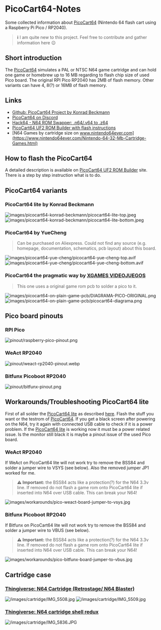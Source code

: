 # PicoCart64-Notes

Some collected information about [PicoCart64](https://github.com/kbeckmann/PicoCart64) (Nintendo 64 flash cart using a Raspberry Pi Pico / RP2040).

> **ℹ️** I am quite new to this project. Feel free to contribute and gather information here 😉

## Short introduction

The [PicoCart64](https://github.com/kbeckmann/PicoCart64) simulates a PAL or NTSC N64 game cartridge and can hold one game or homebrew up to 16 MB regarding to flash chip size of used Pico board. The original RPI Pico RP2040 has 2MB of flash memory. Other variants can have 4, 8(?) or 16MB of flash memory.

## Links

* [Github: PicoCart64 Project by Konrad Beckmann](https://github.com/kbeckmann/PicoCart64)
* [PicoCart64 on Discord](https://discord.gg/CGTjxkVr7P)
* [Hack64 - N64 ROM Swapper: .n64/.v64 to .z64](https://hack64.net/tools/swapper.php)
* [PicoCart64 UF2 ROM Builder with flash instructions](https://kbeckmann.github.io/PicoCart64/)
* [N64 Games by cartridge size on www.nintendo64ever.com](https://www.nintendo64ever.com/Nintendo-64-32-Mb-Cartridge-Games.html)

## How to flash the PicoCart64

A detailed description is available on [PicoCart64 UF2 ROM Builder](https://kbeckmann.github.io/PicoCart64/) site. There is a step by step instruction what is to do.

## PicoCart64 variants

### PicoCart64 lite by Konrad Beckmann

![images/picocart64-konrad-beckmann/picocart64-lite-top.jpeg](images/picocart64-konrad-beckmann/picocart64-lite-top.jpeg)
![images/picocart64-konrad-beckmann/picocart64-lite-bottom.jpeg](images/picocart64-konrad-beckmann/picocart64-lite-bottom.jpeg)

### PicoCart64 by YueCheng

> Can be purchased on Aliexpress. Could not find any source (e.g. homepage, documentation, schematics, pcb layout) about this board.

![images/picocart64-yue-cheng/picocart64-yue-cheng-top.avif](images/picocart64-yue-cheng/picocart64-yue-cheng-top.avif)
![images/picocart64-yue-cheng/picocart64-yue-cheng-bottom.avif](images/picocart64-yue-cheng/picocart64-yue-cheng-bottom.avif)

### PicoCart64 the pragmatic way by [XGAMES VIDEOJUEGOS](https://www.youtube.com/@DAVIDXGAMESmx)

> This one uses a original game rom pcb to solder a pico to it.

![images/picocart64-on-plain-game-pcb/DIAGRAMA-PICO-ORIGINAL.png](images/picocart64-on-plain-game-pcb/DIAGRAMA-PICO-ORIGINAL.png)
![images/picocart64-on-plain-game-pcb/picocart64-diagrama.png](images/picocart64-on-plain-game-pcb/picocart64-diagrama.png)

## Pico board pinouts

### RPI Pico

![pinout/raspberry-pico-pinout.png](pinout/raspberry-pico-pinout.png)

### WeAct RP2040

![pinout/weact-rp2040-pinout.webp](pinout/weact-rp2040-pinout.webp)

### Bitfunx Picoboot RP2040

![pinout/bitfunx-pinout.png](pinout/bitfunx-pinout.png)

## Workarounds/Troubleshooting PicoCart64 lite

First of all solder the [PicoCart64 lite](https://github.com/kbeckmann/PicoCart64) as described [here](https://github.com/kbeckmann/PicoCart64). Flash the stuff you want or the testrom of [PicoCart64](https://github.com/kbeckmann/PicoCart64). If you get a black screen after powering on the N64, try it again with connected USB cable to check if it is a power problem.
If the [PicoCart64 lite](https://github.com/kbeckmann/PicoCart64) is working now it must be a power related issue.
Is the monitor still black it is maybe a pinout issue of the used Pico board.

### WeAct RP2040

If WeAct on PicoCart64 lite will not work try to remove the BSS84 and solder a jumper wire to VSYS (see below). Also the removed jumper JP1 worked for me.

> **⚠️ Important:** the BSS84 acts like a protection(?) for the N64 3.3v line. If removed do not flash a game rom onto PicoCart64 lite if inserted into N64 over USB cable. This can break your N64!

![images/workarounds/pico-weact-board-jumper-to-vsys.jpg](images/workarounds/pico-weact-board-jumper-to-vsys.jpg)

### Bitfunx Picoboot RP2040

If Bitfunx on PicoCart64 lite will not work try to remove the BSS84 and solder a jumper wire to VBUS (see below).

> **⚠️ Important:** the BSS84 acts like a protection(?) for the N64 3.3v line. If removed do not flash a game rom onto PicoCart64 lite if inserted into N64 over USB cable. This can break your N64!

![images/workarounds/pico-bitfunx-board-jumper-to-vbus.jpg](images/workarounds/pico-bitfunx-board-jumper-to-vbus.jpg)

## Cartridge case

### [Thingiverse: N64 Cartridge (Retrostage/ N64 Blaster)](https://www.thingiverse.com/thing:4462321)

![/images/cartridge/IMG_5508.jpg](/images/cartridge/IMG_5508.jpg)
![/images/cartridge/IMG_5509.jpg](/images/cartridge/IMG_5509.jpg)

### [Thingiverse: N64 cartridge shell redux](https://www.thingiverse.com/thing:5153622)

![/images/cartridge/IMG_5836.JPG](/images/cartridge/IMG_5836.JPG)
